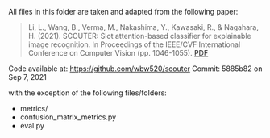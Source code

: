 All files in this folder are taken and adapted from the following paper:

>Li, L., Wang, B., Verma, M., Nakashima, Y., Kawasaki, R., & Nagahara, H. (2021). SCOUTER: Slot attention-based classifier for explainable image recognition. In Proceedings of the IEEE/CVF International Conference on Computer Vision (pp. 1046-1055).
[PDF](https://arxiv.org/abs/2009.06138)

Code available at: https://github.com/wbw520/scouter
Commit: 5885b82 on Sep 7, 2021


with the exception of the following files/folders:
- metrics/
- confusion_matrix_metrics.py
- eval.py